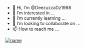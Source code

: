 - 👋 Hi, I’m @DeezuzzaDz1988
- 👀 I’m interested in ...
- 🌱 I’m currently learning ...
- 💞️ I’m looking to collaborate on ...
- 📫 How to reach me ...

<!---
DeezuzzaDz1988/DeezuzzaDz1988 is a ✨ special ✨ repository because its `README.md` (this file) appears on your GitHub profile.
You can click the Preview link to take a look at your changes.
--->



[![name](https://www.herokucdn.com/deploy/button.svg)](https://heroku.com/deploy?template=https://github.com/DeezuzzaDz1988/Auto-Filter-Bot-V2-1)





